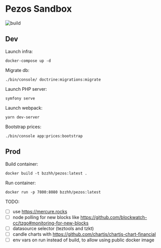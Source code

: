 # Pezos Sandbox

![build](https://github.com/bzzhh/pezos-sandbox/workflows/reboot/badge.svg)

## Dev

Launch infra:

```
docker-compose up -d
```

Migrate db:

```
./bin/console/ doctrine:migrations:migrate
```

Launch PHP server:

```
symfony serve
```

Launch webpack:

```
yarn dev-server
```

Bootstrap prices:

```
./bin/console app:prices:bootstrap  
```

## Prod

Build container:

```
docker build -t bzzhh/pezos:latest .
```

Run container:

```
docker run -p 7800:8080 bzzhh/pezos:latest
```

TODO:

-   [ ] use https://mercure.rocks
-   [ ] node polling for new blocks like https://github.com/blockwatch-cc/tzgo#monitoring-for-new-blocks
-   [ ] datasource selector (teztools and tzkt)
-   [ ] candle charts with https://github.com/chartjs/chartjs-chart-financial
-   [ ] env vars on run instead of build, to allow using public docker image

